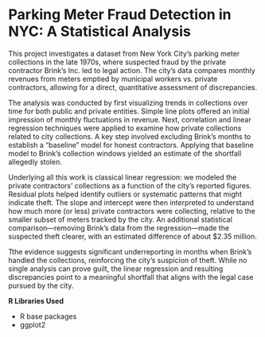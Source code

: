 # Parking Meter Fraud Detection in NYC: A Statistical Analysis

This project investigates a dataset from New York City’s parking meter collections in the late 1970s, where suspected fraud by the private contractor Brink’s Inc. led to legal action. The city’s data compares monthly revenues from meters emptied by municipal workers vs. private contractors, allowing for a direct, quantitative assessment of discrepancies.

The analysis was conducted by first visualizing trends in collections over time for both public and private entities. Simple line plots offered an initial impression of monthly fluctuations in revenue. Next, correlation and linear regression techniques were applied to examine how private collections related to city collections. A key step involved excluding Brink’s months to establish a “baseline” model for honest contractors. Applying that baseline model to Brink’s collection windows yielded an estimate of the shortfall allegedly stolen.

Underlying all this work is classical linear regression: we modeled the private contractors’ collections as a function of the city’s reported figures. Residual plots helped identify outliers or systematic patterns that might indicate theft. The slope and intercept were then interpreted to understand how much more (or less) private contractors were collecting, relative to the smaller subset of meters tracked by the city. An additional statistical comparison—removing Brink’s data from the regression—made the suspected theft clearer, with an estimated difference of about \$2.35 million.

Tthe evidence suggests significant underreporting in months when Brink’s handled the collections, reinforcing the city’s suspicion of theft. While no single analysis can prove guilt, the linear regression and resulting discrepancies point to a meaningful shortfall that aligns with the legal case pursued by the city.

**R Libraries Used**
- R base packages  
- ggplot2  
